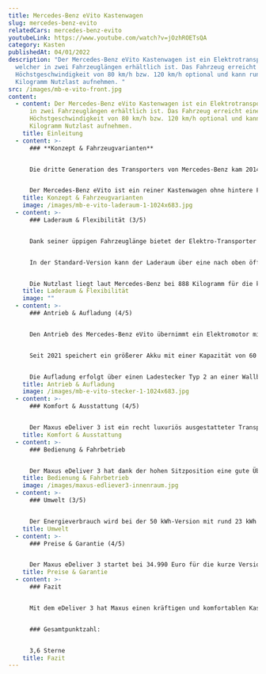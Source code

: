```yaml
---
title: Mercedes-Benz eVito Kastenwagen
slug: mercedes-benz-evito
relatedCars: mercedes-benz-evito
youtubeLink: https://www.youtube.com/watch?v=jOzhROETsQA
category: Kasten
publishedAt: 04/01/2022
description: "Der Mercedes-Benz eVito Kastenwagen ist ein Elektrotransporter,
  welcher in zwei Fahrzeuglängen erhältlich ist. Das Fahrzeug erreicht eine
  Höchstgeschwindigkeit von 80 km/h bzw. 120 km/h optional und kann rund 900
  Kilogramm Nutzlast aufnehmen. "
src: /images/mb-e-vito-front.jpg
content:
  - content: Der Mercedes-Benz eVito Kastenwagen ist ein Elektrotransporter, welcher
      in zwei Fahrzeuglängen erhältlich ist. Das Fahrzeug erreicht eine
      Höchstgeschwindigkeit von 80 km/h bzw. 120 km/h optional und kann rund 900
      Kilogramm Nutzlast aufnehmen.
    title: Einleitung
  - content: >-
      ### **Konzept & Fahrzeugvarianten**


      Die dritte Generation des Transporters von Mercedes-Benz kam 2014 kurz nach dem Van-Schwestermodell V-Klasse auf den Markt und wurde 2018 durch eine Elektro-Variante namens eVito ergänzt. Dieses Modell gibt es in zwei Karosserie-Größen. In der „Lang“-Version misst der Kastenwagen 5,14 Meter, während der eVito „Extralang“ auf stolze 5,37 Meter kommt. Die für die Verbrennungsmotoren erhältliche „Kompakt“-Version entfällt hier.


      Der Mercedes-Benz eVito ist ein reiner Kastenwagen ohne hintere Fenster und bietet Platz für zwei bzw. drei Personen. Für mehr Sitzplätze gibt es allerdings inzwischen den eVito Tourer. Es gibt den Transporter mit einem Elektromotor mit 85 kW Leistung, welcher von einem 41 kWh-Batterie versorgt wird. Im Gegensatz zu vielen anderen Herstellern gibt es hier keine Auswahl zwischen verschiedenen Akku-Kapazitäten und damit auch Reichweiten.
    title: Konzept & Fahrzeugvarianten
    image: /images/mb-e-vito-laderaum-1-1024x683.jpg
  - content: >-
      ### Laderaum & Flexibilität (3/5)


      Dank seiner üppigen Fahrzeuglänge bietet der Elektro-Transporter natürlich auch ein hohes Raumvolumen. Dieses reicht von 6.000 Liter bzw. 6.600 Liter als „Extralang“. Auch die Laderaumlänge ist mit 2,83 Meter sowie 3,06 Meter dementsprechend großzügig. Dadurch bietet sich der Mercedes-Benz eVito besonders für Lieferfirmen mit Platzbedarf für große und sperrige Ladung an.


      In der Standard-Version kann der Laderaum über eine nach oben öffnende Heckklappe und eine Schiebetür rechts beladen werden. Gegen Aufpreis sind eine weitere Schiebetür auf der linken Seite sowie zwei getrennt öffnende Flügeltüren am Heck verfügbar. Des Weiteren ist ein „Easy Cargo-Paket“ erhältlich, bei dem unter anderem der Laderaum mit einem robusten Holzfußboden, einer durchgehenden Trennwand zum Fahrerraum und Lastenverankerungsschienen ausgestattet ist.


      Die Nutzlast liegt laut Mercedes-Benz bei 888 Kilogramm für die kürzere der beiden Varianten sowie 853 Kilogramm für den „extralangen“ eVito. Diese Angaben sind allerdings ohne Fahrer und mögliche Mitfahrer berechnet und verringern sich natürlich je nach Personenanzahl. Der Elektro-Transporter hat eine Dachlast von 150 Kilogramm.
    title: Laderaum & Flexibilität
    image: ""
  - content: >-
      ### Antrieb & Aufladung (4/5)


      Den Antrieb des Mercedes-Benz eVito übernimmt ein Elektromotor mit einer Nennleistung von 85 kW, dessen Dauerleistung der Hersteller mit 70 kW angibt. Diese wird über ein Automatikgetriebe auf die Vorderachse übertragen. Das maximale Drehmoment beträgt 295 Nm, während die Höchstgeschwindigkeit in drei Stufen wählbar ist. Für städtische Unternehmen dürfte die Basisversion mit maximal 80 Km/h vollkommen ausreichen, während sich bei vielen Überlandfahrten die Varianten mit 100 Km/h bzw. 120 Km/h anbieten. Bei solchen Geschwindigkeit reduziert sich natürlich die Reichweite deutlich.


      Seit 2021 speichert ein größerer Akku mit einer Kapazität von 60 kWh die elektrische Ladung. Der eVito soll damit eine Reichweite von bis zu 314 Kilometer nach WLTP-Norm erreichen. Dies dürfte allerdings nur unbeladen und unter sehr günstigen Bedingungen erreicht werden. Trotzdem ist das ein deutlicher Schritt gegenüber des alten Akkus, dessen Reichweite in einigen Tests bei gerade einmal rund 100 Kilometer lagen. Zudem hilft die Rekuperationsenergie bei Bremsvorgängen oder Bergabfahrten, welche die Reichweite etwas verlängern kann.


      Die Aufladung erfolgt über einen Ladestecker Typ 2 an einer Wallbox oder einer öffentlichen Ladestation. Bei einer Ladeleistung von 11 kW kann der eVito laut Mercedes-Benz in 6,5 Stunden voll geladen werden. Außerdem ist nun serienmäßig eine Schnellladefunktion verbaut, mit der das Fahrzeug in 50 Minuten (50 kW) auf 80% der Aufladung gebracht werden soll.
    title: Antrieb & Aufladung
    image: /images/mb-e-vito-stecker-1-1024x683.jpg
  - content: >-
      ### Komfort & Ausstattung (4/5)


      Der Maxus eDeliver 3 ist ein recht luxuriös ausgestatteter Transporter, der bereits serienmäßig mit einer manuellen Klimaanlage, einem Bordcomputer, einem Radio mit Bluetooth-Funktion und einer Sitzheizung zum Kunden kommt und somit für Lieferfahrer viel Komfort bietet. Die Rückfahrkamera und die Berganfahrhilfe sind weitere kostenlose Details, die den Alltag im eDeliver 3 für Gewerbetreibende deutlich erleichtern sollten. Zusätzliche Optionen sind hingegen rar, so ist nur eine Metallic-Lackierung gegen Aufpreis zu bekommen.
    title: Komfort & Ausstattung
  - content: >-
      ### Bedienung & Fahrbetrieb


      Der Maxus eDeliver 3 hat dank der hohen Sitzposition eine gute Übersicht, allerdings ist wie bei den meisten geschlossenen Kastenwagen die Übersicht eingeschränkt. Die Ladekante ist mit 54 Zentimeter angenehm niedrig, wodurch sich der Elektrotransporter einfach per Heck- oder Seitentür beladen lässt. Ein Flottenmanagement-System wird derzeit nicht angeboten.
    title: Bedienung & Fahrbetrieb
    image: /images/maxus-edliever3-innenraum.jpg
  - content: >-
      ### Umwelt (3/5)


      Der Energieverbrauch wird bei der 50 kWh-Version mit rund 23 kWh auf 100 Kilometer angegeben. Dies entspricht bei 30 Cent pro kWh ungefähr 6,90 Euro Energiekosten. Ein Solarmodul für eine erweiterte Reichweite wird derzeit leider nicht angeboten.
    title: Umwelt
  - content: >-
      ### Preise & Garantie (4/5)


      Der Maxus eDeliver 3 startet bei 34.990 Euro für die kurze Version mit kleinem Akku, das Topmodell (L2 mit 53 kWh-Akku) kostet exakt 5.000 Euro mehr. Das ist sicher nicht billig, allerdings bekommt man dafür einen leistungsstarken Elektrotransporter mit umfangreicher Ausstattung. Außerdem ist die Herstellergarantie auf das Fahrzeug mit 5 Jahren bzw. 100.000 Kilometer sehr großzügig. Auf den Lithium-Ionen-Akku gibt es sogar 8 Jahre bzw. 160.000 Kilometer Garantie.
    title: Preise & Garantie
  - content: >-
      ### Fazit


      Mit dem eDeliver 3 hat Maxus einen kräftigen und komfortablen Kastenwagen im Angebot, der außerdem mit ordentlicher Reichweite und viel Stauraum aufwartet. Wirklich günstig ist er dadurch zwar nicht, allerdings immer noch rund 10.000 Euro preiswerter als ein Mercedes-Benz eVito. Allein das dürfte schon genug Anreiz für einige Käufer sein.


      ### Gesamtpunktzahl:


      3,6 Sterne
    title: Fazit
---
```

